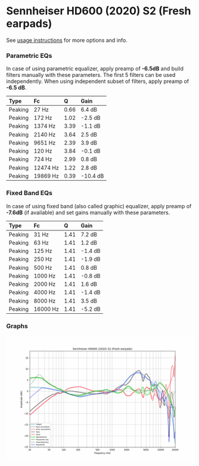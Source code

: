 # Sennheiser HD600 (2020) S2 (Fresh earpads)
See [usage instructions](https://github.com/jaakkopasanen/AutoEq#usage) for more options and info.

### Parametric EQs
In case of using parametric equalizer, apply preamp of **-6.5dB** and build filters manually
with these parameters. The first 5 filters can be used independently.
When using independent subset of filters, apply preamp of **-6.5 dB**.

| Type    | Fc       |    Q | Gain     |
|:--------|:---------|:-----|:---------|
| Peaking | 27 Hz    | 0.66 | 6.4 dB   |
| Peaking | 172 Hz   | 1.02 | -2.5 dB  |
| Peaking | 1374 Hz  | 3.39 | -1.1 dB  |
| Peaking | 2140 Hz  | 3.64 | 2.5 dB   |
| Peaking | 9651 Hz  | 2.39 | 3.9 dB   |
| Peaking | 120 Hz   | 3.84 | -0.1 dB  |
| Peaking | 724 Hz   | 2.99 | 0.8 dB   |
| Peaking | 12474 Hz | 1.22 | 2.8 dB   |
| Peaking | 19869 Hz | 0.39 | -10.4 dB |

### Fixed Band EQs
In case of using fixed band (also called graphic) equalizer, apply preamp of **-7.6dB**
(if available) and set gains manually with these parameters.

| Type    | Fc       |    Q | Gain    |
|:--------|:---------|:-----|:--------|
| Peaking | 31 Hz    | 1.41 | 7.2 dB  |
| Peaking | 63 Hz    | 1.41 | 1.2 dB  |
| Peaking | 125 Hz   | 1.41 | -1.4 dB |
| Peaking | 250 Hz   | 1.41 | -1.9 dB |
| Peaking | 500 Hz   | 1.41 | 0.8 dB  |
| Peaking | 1000 Hz  | 1.41 | -0.8 dB |
| Peaking | 2000 Hz  | 1.41 | 1.6 dB  |
| Peaking | 4000 Hz  | 1.41 | -1.4 dB |
| Peaking | 8000 Hz  | 1.41 | 3.5 dB  |
| Peaking | 16000 Hz | 1.41 | -5.2 dB |

### Graphs
![](./Sennheiser%20HD600%20(2020)%20S2%20(Fresh%20earpads).png)